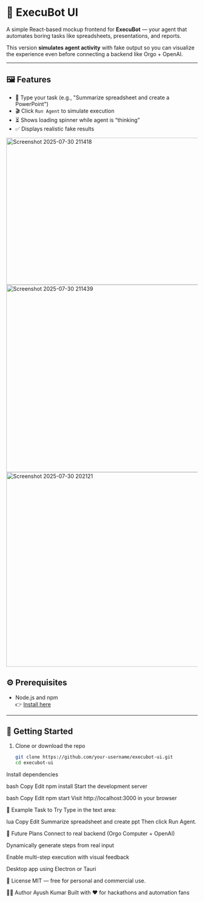 # 🤖 ExecuBot UI

A simple React-based mockup frontend for **ExecuBot** — your agent that automates boring tasks like spreadsheets, presentations, and reports.

This version **simulates agent activity** with fake output so you can visualize the experience even before connecting a backend like Orgo + OpenAI.

---

## 🖼️ Features

- 📝 Type your task (e.g., "Summarize spreadsheet and create a PowerPoint")
- 🎬 Click `Run Agent` to simulate execution
- ⏳ Shows loading spinner while agent is “thinking”
- ✅ Displays realistic fake results
  
<img width="684" height="386" alt="Screenshot 2025-07-30 211418" src="https://github.com/user-attachments/assets/adc7340e-0c8c-42c0-bbfc-242197388f3a" />

<img width="827" height="492" alt="Screenshot 2025-07-30 211439" src="https://github.com/user-attachments/assets/72f3752f-55e9-4660-96fd-176ff60acc63" />

<img width="879" height="511" alt="Screenshot 2025-07-30 202121" src="https://github.com/user-attachments/assets/2ac67dce-5cc2-4949-83c0-bf668ddfd0c2" />

## ⚙️ Prerequisites

- Node.js and npm  
  👉 [Install here](https://nodejs.org/)

---

## 🚀 Getting Started

1. Clone or download the repo

   ```bash
   git clone https://github.com/your-username/execubot-ui.git
   cd execubot-ui
Install dependencies

bash
Copy
Edit
npm install
Start the development server

bash
Copy
Edit
npm start
Visit http://localhost:3000 in your browser

🧪 Example Task to Try
Type in the text area:

lua
Copy
Edit
Summarize spreadsheet and create ppt
Then click Run Agent.

🔧 Future Plans
Connect to real backend (Orgo Computer + OpenAI)

Dynamically generate steps from real input

Enable multi-step execution with visual feedback

Desktop app using Electron or Tauri

📜 License
MIT — free for personal and commercial use.

🙋‍♂️ Author
Ayush Kumar
Built with ❤️ for hackathons and automation fans
